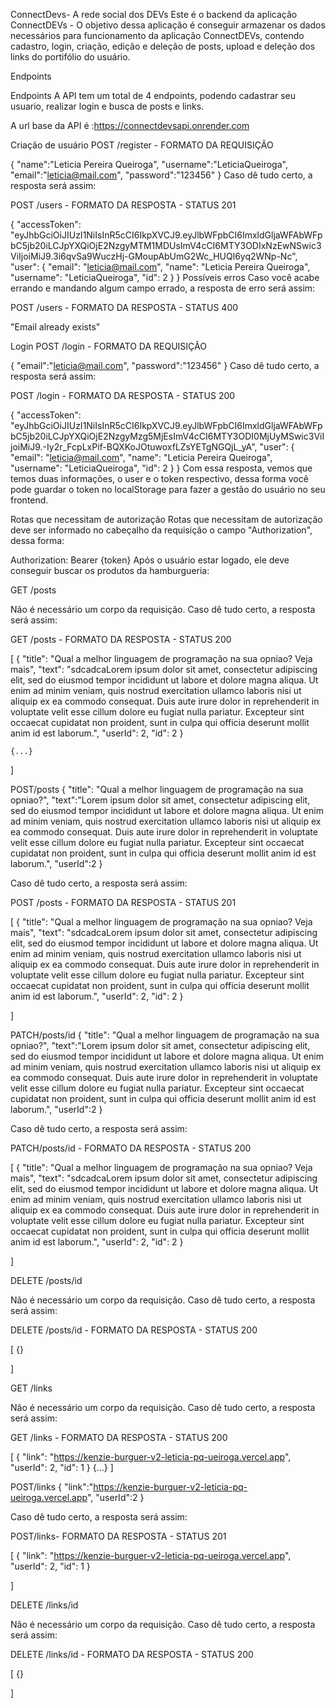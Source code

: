 ConnectDevs- A rede social dos DEVs
Este é o backend da aplicação ConnectDEVs - O objetivo dessa aplicação é conseguir armazenar os dados necessários para funcionamento da aplicação ConnectDEVs, contendo cadastro, login, criação, edição e deleção de posts, upload e deleção dos links do portifólio do usuário.

Endpoints

Endpoints
A API tem um total de 4 endpoints, podendo cadastrar seu usuario, realizar login e busca de posts e links.

A url base da API é :https://connectdevsapi.onrender.com

Criação de usuário
POST /register - FORMATO DA REQUISIÇÃO

{
"name":"Leticia Pereira Queiroga",
"username":"LeticiaQueiroga",
"email":"leticia@mail.com",
"password":"123456"
}
Caso dê tudo certo, a resposta será assim:

POST /users - FORMATO DA RESPOSTA - STATUS 201

{
"accessToken": "eyJhbGciOiJIUzI1NiIsInR5cCI6IkpXVCJ9.eyJlbWFpbCI6ImxldGljaWFAbWFpbC5jb20iLCJpYXQiOjE2NzgyMTM1MDUsImV4cCI6MTY3ODIxNzEwNSwic3ViIjoiMiJ9.3i6qvSa9WuczHj-GMoupAbUmG2Wc_HUQl6yq2WNp-Nc",
"user": {
"email": "leticia@mail.com",
"name": "Leticia Pereira Queiroga",
"username": "LeticiaQueiroga",
"id": 2
}
}
Possíveis erros
Caso você acabe errando e mandando algum campo errado, a resposta de erro será assim:

POST /users - FORMATO DA RESPOSTA - STATUS 400

"Email already exists"

Login
POST /login - FORMATO DA REQUISIÇÃO

{
"email":"leticia@mail.com",
"password":"123456"
}
Caso dê tudo certo, a resposta será assim:

POST /login - FORMATO DA RESPOSTA - STATUS 200

{
"accessToken": "eyJhbGciOiJIUzI1NiIsInR5cCI6IkpXVCJ9.eyJlbWFpbCI6ImxldGljaWFAbWFpbC5jb20iLCJpYXQiOjE2NzgyMzg5MjEsImV4cCI6MTY3ODI0MjUyMSwic3ViIjoiMiJ9.-Iy2r_FcpLxPif-BQXKoJOtuwoxfLZsYETgNGQjL_yA",
"user": {
"email": "leticia@mail.com",
"name": "Leticia Pereira Queiroga",
"username": "LeticiaQueiroga",
"id": 2
}
}
Com essa resposta, vemos que temos duas informações, o user e o token respectivo, dessa forma você pode guardar o token no localStorage para fazer a gestão do usuário no seu frontend.

Rotas que necessitam de autorização
Rotas que necessitam de autorização deve ser informado no cabeçalho da requisição o campo "Authorization", dessa forma:

Authorization: Bearer {token} Após o usuário estar logado, ele deve conseguir buscar os produtos da hamburgueria:

GET /posts

Não é necessário um corpo da requisição.
Caso dê tudo certo, a resposta será assim:

GET /posts - FORMATO DA RESPOSTA - STATUS 200

[
{
"title": "Qual a melhor linguagem de programação na sua opniao? Veja mais",
"text": "sdcadcaLorem ipsum dolor sit amet, consectetur adipiscing elit, sed do eiusmod tempor incididunt ut labore et dolore magna aliqua. Ut enim ad minim veniam, quis nostrud exercitation ullamco laboris nisi ut aliquip ex ea commodo consequat. Duis aute irure dolor in reprehenderit in voluptate velit esse cillum dolore eu fugiat nulla pariatur. Excepteur sint occaecat cupidatat non proident, sunt in culpa qui officia deserunt mollit anim id est laborum.",
"userId": 2,
"id": 2
}

    {...}

]

POST/posts
{
"title": "Qual a melhor linguagem de programação na sua opniao?",
"text":"Lorem ipsum dolor sit amet, consectetur adipiscing elit, sed do eiusmod tempor incididunt ut labore et dolore magna aliqua. Ut enim ad minim veniam, quis nostrud exercitation ullamco laboris nisi ut aliquip ex ea commodo consequat. Duis aute irure dolor in reprehenderit in voluptate velit esse cillum dolore eu fugiat nulla pariatur. Excepteur sint occaecat cupidatat non proident, sunt in culpa qui officia deserunt mollit anim id est laborum.",
"userId":2
}

Caso dê tudo certo, a resposta será assim:

POST /posts - FORMATO DA RESPOSTA - STATUS 201

[
{
"title": "Qual a melhor linguagem de programação na sua opniao? Veja mais",
"text": "sdcadcaLorem ipsum dolor sit amet, consectetur adipiscing elit, sed do eiusmod tempor incididunt ut labore et dolore magna aliqua. Ut enim ad minim veniam, quis nostrud exercitation ullamco laboris nisi ut aliquip ex ea commodo consequat. Duis aute irure dolor in reprehenderit in voluptate velit esse cillum dolore eu fugiat nulla pariatur. Excepteur sint occaecat cupidatat non proident, sunt in culpa qui officia deserunt mollit anim id est laborum.",
"userId": 2,
"id": 2
}

]

PATCH/posts/id
{
"title": "Qual a melhor linguagem de programação na sua opniao?",
"text":"Lorem ipsum dolor sit amet, consectetur adipiscing elit, sed do eiusmod tempor incididunt ut labore et dolore magna aliqua. Ut enim ad minim veniam, quis nostrud exercitation ullamco laboris nisi ut aliquip ex ea commodo consequat. Duis aute irure dolor in reprehenderit in voluptate velit esse cillum dolore eu fugiat nulla pariatur. Excepteur sint occaecat cupidatat non proident, sunt in culpa qui officia deserunt mollit anim id est laborum.",
"userId":2
}

Caso dê tudo certo, a resposta será assim:

PATCH/posts/id - FORMATO DA RESPOSTA - STATUS 200

[
{
"title": "Qual a melhor linguagem de programação na sua opniao? Veja mais",
"text": "sdcadcaLorem ipsum dolor sit amet, consectetur adipiscing elit, sed do eiusmod tempor incididunt ut labore et dolore magna aliqua. Ut enim ad minim veniam, quis nostrud exercitation ullamco laboris nisi ut aliquip ex ea commodo consequat. Duis aute irure dolor in reprehenderit in voluptate velit esse cillum dolore eu fugiat nulla pariatur. Excepteur sint occaecat cupidatat non proident, sunt in culpa qui officia deserunt mollit anim id est laborum.",
"userId": 2,
"id": 2
}

]

DELETE /posts/id

Não é necessário um corpo da requisição.
Caso dê tudo certo, a resposta será assim:

DELETE /posts/id - FORMATO DA RESPOSTA - STATUS 200

[
{}

]

GET /links

Não é necessário um corpo da requisição.
Caso dê tudo certo, a resposta será assim:

GET /links - FORMATO DA RESPOSTA - STATUS 200

[
{
"link": "https://kenzie-burguer-v2-leticia-pq-ueiroga.vercel.app",
"userId": 2,
"id": 1
}
{...}
]

POST/links
{
"link":"https://kenzie-burguer-v2-leticia-pq-ueiroga.vercel.app",
"userId":2
}

Caso dê tudo certo, a resposta será assim:

POST/links- FORMATO DA RESPOSTA - STATUS 201

[
{
"link": "https://kenzie-burguer-v2-leticia-pq-ueiroga.vercel.app",
"userId": 2,
"id": 1
}

]

DELETE /links/id

Não é necessário um corpo da requisição.
Caso dê tudo certo, a resposta será assim:

DELETE /links/id - FORMATO DA RESPOSTA - STATUS 200

[
{}

]
